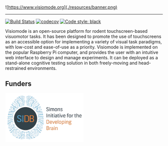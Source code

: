 ![https://www.visiomode.org](./resources/banner.png)

---

 [![Build Status](https://github.com/celefthe/visiomode/workflows/CI/badge.svg)](https://github.com/celefthe/visiomode/actions)
[![codecov](https://codecov.io/gh/celefthe/visiomode/branch/master/graph/badge.svg?token=1O1WDTTHOH)](https://codecov.io/gh/celefthe/visiomode)
[![Code style: black](https://img.shields.io/badge/code%20style-black-000000.svg)](https://github.com/psf/black)


Visiomode is an open-source platform for rodent touchscreen-based visuomotor tasks. It has been designed to promote the use of touchscreens as an accessible option for implementing a variety of visual task paradigms, with low-cost and ease-of-use as a priority. Visiomode is implemented on the popular Raspberry Pi computer, and provides the user with an intuitive web interface to design and manage experiments. It can be deployed as a stand-alone cognitive testing solution in both freely-moving and head-restrained environments.


## Funders

<p align="left">
  <img width="250" src="./resources/sidb.jpg"  alt="logo"/>
</p>
